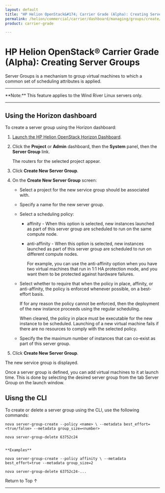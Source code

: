 ```yaml
---
layout: default
title: "HP Helion OpenStack&#174; Carrier Grade (Alpha): Creating Server Groups"
permalink: /helion/commercial/carrier/dashboard/managing/groups/create/
product: carrier-grade

---
```

<!--UNDER REVISION-->

<script>

function PageRefresh {
onLoad="window.refresh"
}

PageRefresh();

</script>

<!-- <p style="font-size: small;"> <a href="/helion/commercial/carrier/ga1/install/">&#9664; PREV</a> | <a href="/helion/commercial/carrier/ga1/install-overview/">&#9650; UP</a> | <a href="/helion/commercial/carrier/ga1/">NEXT &#9654;</a></p> -->

# HP Helion OpenStack&#174; Carrier Grade (Alpha): Creating Server Groups

Server Groups is a mechanism to group virtual machines to which a common set of scheduling attributes is applied.

<hr>
**Note:** This feature applies to the Wind River Linux servers only.
<hr>

## Using the Horizon dashboard

To create a server group using the Horizon dashboard:

1. [Launch the HP Helion OpenStack Horizon Dashboard](/helion/openstack/carrier/dashboard/login/).

2. Click the **Project** or **Admin** dashboard, then the **System** panel, then the **Server Group** link.

	The routers for the selected project appear. 

3. Click **Create New Server Group**.

4. On the **Create New Server Group** screen:

	* Select a project for the new service group should be associated with. 
	* Specify a name for the new server group.
	* Select a scheduling policy:
		* affinity - When this option is selected, new instances launched as part of this server group are scheduled to run on the same compute node.
		* anti-affinity - When this option is selected, new instances launched as part of this server group are scheduled to run on different compute nodes. 
		
			For example, you can use the anti-affinity option when you have two virtual machines that run in 1:1 HA protection mode, and you want them to be protected against hardware failures.
	* Select whether to require that when the policy in place, affinity, or anti-affinity, the policy is enforced whenever possible, on a best-effort basis.

		If for any reason the policy cannot be enforced, then the deployment of the new instance proceeds using the regular scheduling.
		
		When cleared, the policy in place must be executable for the new instance to be scheduled. Launching of a new virtual machine fails if there are no resources to comply with the selected policy.

	* Specify the the maximum number of instances that can co-exist as part of this server group.
	
5. Click **Create New Server Group**.

The new service group is displayed.

Once a server group is defined, you can add virtual machines to it at launch time. This is done by selecting the desired
server group from the tab Server Group on the launch window.

## Uisng the CLI

To create or delete a server group using the CLI, use the following commands:

	nova server-group-create --policy <name> \ --metadata best_effort=<true/false> --metadata group_size=<number> 

	nova server-group-delete 63752c24


	**Examples**

	nova server-group-create --policy affinity \ --metadata best_effort=true --metadata group_size=2

	nova server-group-delete 63752c24-...


<a href="#top" style="padding:14px 0px 14px 0px; text-decoration: none;"> Return to Top &#8593; </a>


----
